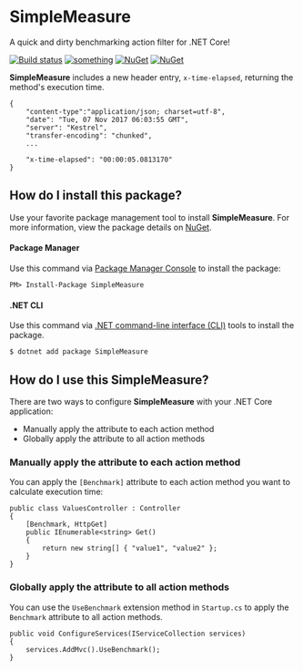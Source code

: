 # SimpleMeasure
A quick and dirty benchmarking action filter for .NET Core!

[![Build status](https://ci.appveyor.com/api/projects/status/e6fsyn9cuia7rd9o?svg=true)](https://ci.appveyor.com/project/neekgreen/simplemeasure)
[![something](https://img.shields.io/badge/.netstandard-2.0-blue.svg)](https://img.shields.io/badge/.netstandard-1.3-blue.svg)
[![NuGet](https://img.shields.io/nuget/v/simplemeasure.svg)](https://www.nuget.org/packages/simplemeasure) 
[![NuGet](https://img.shields.io/nuget/dt/simplemeasure.svg)](https://www.nuget.org/packages/simplemeasure) 

**SimpleMeasure** includes a new header entry, `x-time-elapsed`, returning the method's execution time.
```
{
    "content-type":"application/json; charset=utf-8",
    "date": "Tue, 07 Nov 2017 06:03:55 GMT",
    "server": "Kestrel",
    "transfer-encoding": "chunked",
    ...

    "x-time-elapsed": "00:00:05.0813170"
}
```

## How do I install this package?

Use your favorite package management tool to install **SimpleMeasure**. For more information, view the package details on [NuGet](https://www.nuget.org/packages/simplemeasure).

#### Package Manager
Use this command via [Package Manager Console](https://docs.microsoft.com/en-us/nuget/tools/package-manager-console#installing-a-package) to install the package:

```
PM> Install-Package SimpleMeasure
```

#### .NET CLI
Use this command via [.NET command-line interface (CLI)](https://docs.microsoft.com/en-us/dotnet/core/tools/dotnet-add-package) tools to install the package.

```
$ dotnet add package SimpleMeasure
```




## How do I use this SimpleMeasure?
There are two ways to configure **SimpleMeasure** with your .NET Core application:

* Manually apply the attribute to each action method
* Globally apply the attribute to all action methods


### Manually apply the attribute to each action method
You can apply the `[Benchmark]` attribute to each action method you want to calculate execution time:

```
public class ValuesController : Controller
{
    [Benchmark, HttpGet]
    public IEnumerable<string> Get()
    {
        return new string[] { "value1", "value2" };
    }
}
```

### Globally apply the attribute to all action methods

You can use the `UseBenchmark` extension method in `Startup.cs` to apply the `Benchmark` attribute to all action methods.

```
public void ConfigureServices(IServiceCollection services)
{
    services.AddMvc().UseBenchmark();
}
```